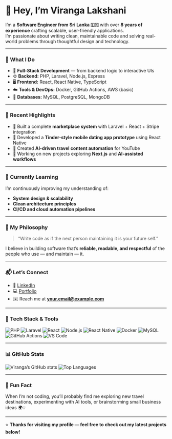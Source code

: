 # 👋 Hey, I’m Viranga Lakshani

I’m a **Software Engineer from Sri Lanka 🇱🇰** with over **8 years of experience** crafting scalable, user-friendly applications.  
I’m passionate about writing clean, maintainable code and solving real-world problems through thoughtful design and technology.

---

### 💼 What I Do
- 🧱 **Full-Stack Development** — from backend logic to interactive UIs  
- ⚙️ **Backend:** PHP, Laravel, Node.js, Express  
- 🖥️ **Frontend:** React, React Native, TypeScript  
- ☁️ **Tools & DevOps:** Docker, GitHub Actions, AWS (basic)  
- 🧩 **Databases:** MySQL, PostgreSQL, MongoDB  

---

### 🚀 Recent Highlights
- 🛒 Built a complete **marketplace system** with Laravel + React + Stripe integration  
- 📱 Developed a **Tinder-style mobile dating app prototype** using React Native  
- 🧠 Created **AI-driven travel content automation** for YouTube  
- 🔧 Working on new projects exploring **Next.js** and **AI-assisted workflows**

---

### 🌱 Currently Learning
I’m continuously improving my understanding of:
- **System design & scalability**  
- **Clean architecture principles**  
- **CI/CD and cloud automation pipelines**

---

### 🧡 My Philosophy
> “Write code as if the next person maintaining it is your future self.”

I believe in building software that’s **reliable, readable, and respectful** of the people who use — and maintain — it.

---

### 📬 Let’s Connect
- 💼 [LinkedIn](https://www.linkedin.com/in/your-link)
- 💻 [Portfolio](https://your-portfolio-link.com)
- ✉️ Reach me at **your.email@example.com**

---

### 🧰 Tech Stack & Tools
![PHP](https://img.shields.io/badge/PHP-777BB4?logo=php&logoColor=white)
![Laravel](https://img.shields.io/badge/Laravel-FF2D20?logo=laravel&logoColor=white)
![React](https://img.shields.io/badge/React-20232A?logo=react&logoColor=61DAFB)
![Node.js](https://img.shields.io/badge/Node.js-339933?logo=node.js&logoColor=white)
![React Native](https://img.shields.io/badge/React%20Native-20232A?logo=react&logoColor=61DAFB)
![Docker](https://img.shields.io/badge/Docker-2496ED?logo=docker&logoColor=white)
![MySQL](https://img.shields.io/badge/MySQL-4479A1?logo=mysql&logoColor=white)
![GitHub Actions](https://img.shields.io/badge/GitHub%20Actions-2088FF?logo=github-actions&logoColor=white)
![VS Code](https://img.shields.io/badge/VS%20Code-0078D7?logo=visual-studio-code&logoColor=white)

---

### 📊 GitHub Stats
![Viranga’s GitHub stats](https://github-readme-stats.vercel.app/api?username=viranga-Lakshani&show_icons=true&theme=radical)
![Top Languages](https://github-readme-stats.vercel.app/api/top-langs/?username=viranga-Lakshani&layout=compact&theme=radical)

---

### 🏁 Fun Fact
When I’m not coding, you’ll probably find me exploring new travel destinations, experimenting with AI tools, or brainstorming small business ideas 🌍💡

---

⭐️ **Thanks for visiting my profile — feel free to check out my latest projects below!**
